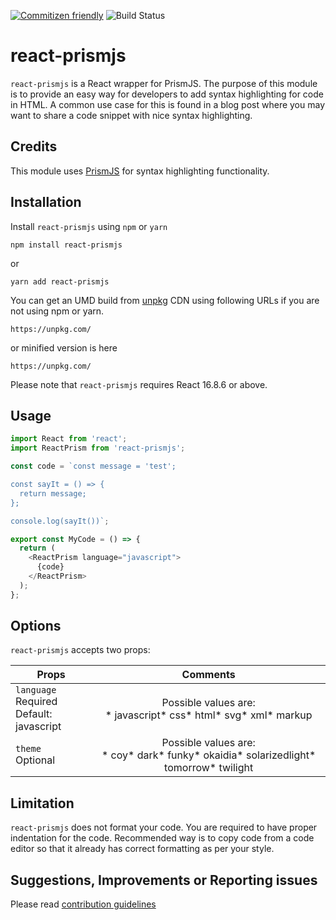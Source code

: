 [![Commitizen friendly](https://img.shields.io/badge/commitizen-friendly-brightgreen.svg)](http://commitizen.github.io/cz-cli/)
![Build Status](https://dev.azure.com/Versant-Digital/Open%20Source/_apis/build/status/versant-digital.react-prismjs?branchName=master)

# react-prismjs

`react-prismjs` is a React wrapper for PrismJS. The purpose of this module is to provide an easy way for developers to add syntax highlighting for code in HTML. A common use case for this is found in a blog post where you may want to share a code snippet with nice syntax highlighting.  

## Credits

This module uses [PrismJS](https://prismjs.com/) for syntax highlighting functionality.

## Installation

Install `react-prismjs` using `npm` or `yarn`

```
npm install react-prismjs
```
or
```
yarn add react-prismjs
```

You can get an UMD build from [unpkg](https://unpkg.com/) CDN using following URLs if you are not using npm or yarn.

```
https://unpkg.com/
```
or minified version is here
```
https://unpkg.com/
```

Please note that `react-prismjs` requires React 16.8.6 or above.

## Usage

```javascript
import React from 'react';
import ReactPrism from 'react-prismjs';

const code = `const message = 'test';

const sayIt = () => {
  return message;
};

console.log(sayIt())`;

export const MyCode = () => {
  return (
    <ReactPrism language="javascript">
      {code}
    </ReactPrism>
  );
};
```

## Options

`react-prismjs` accepts two props:

| Props                                                 |                                       Comments                                       |
|-------------------------------------------------------|:------------------------------------------------------------------------------------:|
| `language` <br /> Required <br /> Default: javascript | Possible values are:<br /> * javascript* css* html* svg* xml* markup                       |
| `theme` <br />  Optional                              | Possible values are:<br /> * coy* dark* funky* okaidia* solarizedlight* tomorrow* twilight |


## Limitation

`react-prismjs` does not format your code. You are required to have proper indentation for the code. Recommended way is to copy code from a code editor so that it already has correct formatting as per your style. 

## Suggestions, Improvements or Reporting issues

Please read [contribution guidelines](https://github.com/versant-digital/react-prismjs/blob/master/CONTRIBUTING.md)
